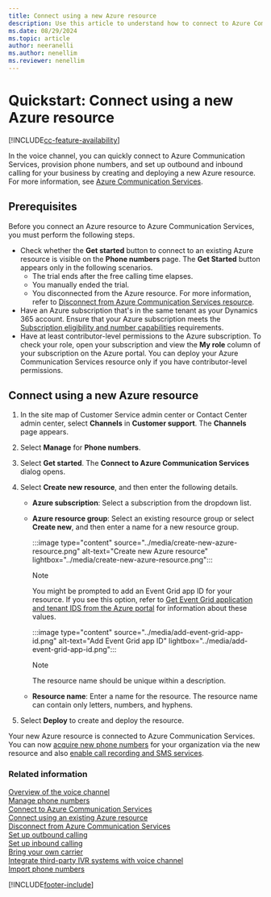 ```yaml
---
title: Connect using a new Azure resource 
description: Use this article to understand how to connect to Azure Communication Services using a new Azure resource in Customer Service admin center.
ms.date: 08/29/2024
ms.topic: article
author: neeranelli
ms.author: nenellim
ms.reviewer: nenellim
---
```

# Quickstart: Connect using a new Azure resource


[!INCLUDE[cc-feature-availability](../../includes/cc-feature-availability.md)]

In the voice channel, you can quickly connect to Azure Communication Services, provision phone numbers, and set up outbound and inbound calling for your business by creating and deploying a new Azure resource. For more information, see [Azure Communication Services](/azure/communication-services/overview).

## Prerequisites

Before you connect an Azure resource to Azure Communication Services, you must perform the following steps.

- Check whether the **Get started** button to connect to an existing Azure resource is visible on the **Phone numbers** page. The **Get Started** button appears only in the following scenarios.
    - The trial ends after the free calling time elapses.
    - You manually ended the trial.
    - You disconnected from the Azure resource. For more information, refer to [Disconnect from Azure Communication Services resource](voice-channel-disconnect-from-acs.md).
- Have an Azure subscription that's in the same tenant as your Dynamics 365 account. Ensure that your Azure subscription meets the [Subscription eligibility and number capabilities](/azure/communication-services/concepts/numbers/sub-eligibility-number-capability) requirements.
- Have at least contributor-level permissions to the Azure subscription. To check your role, open your subscription and view the **My role** column of your subscription on the Azure portal. You can deploy your Azure Communication Services resource only if you have contributor-level permissions.
 
## Connect using a new Azure resource

1. In the site map of Customer Service admin center or Contact Center admin center, select **Channels** in **Customer support**. The **Channels** page appears.

1. Select **Manage** for **Phone numbers**.

1. Select **Get started**. The **Connect to Azure Communication Services** dialog opens.

1. Select **Create new resource**, and then enter the following details.
   - **Azure subscription**: Select a subscription from the dropdown list.
   - **Azure resource group**: Select an existing resource group or select **Create new**, and then enter a name for a new resource group.
  
        :::image type="content" source="../media/create-new-azure-resource.png" alt-text="Create new Azure resource" lightbox="../media/create-new-azure-resource.png":::

        > [!NOTE]
        > You might be prompted to add an Event Grid app ID for your resource. If you see this option, refer to [Get Event Grid application and tenant IDS from the Azure portal](voice-channel-connect-existing-resource.md#get-event-grid-application-and-tenant-ids-from-the-azure-portal) for information about these values.
      
       :::image type="content" source="../media/add-event-grid-app-id.png" alt-text="Add Event Grid app ID" lightbox="../media/add-event-grid-app-id.png":::

       > [!NOTE]
       > The resource name should be unique within a description.
      
   - **Resource name**: Enter a name for the resource. The resource name can contain only letters, numbers, and hyphens.
     
1. Select **Deploy** to create and deploy the resource.

Your new Azure resource is connected to Azure Communication Services. You can now [acquire new phone numbers](voice-channel-manage-phone-numbers.md) for your organization via the new resource and also [enable call recording and SMS services](voice-channel-configure-services.md).

### Related information

[Overview of the voice channel](voice-channel.md)  
[Manage phone numbers](voice-channel-manage-phone-numbers.md)  
[Connect to Azure Communication Services](voice-channel-acs-resource.md)  
[Connect using an existing Azure resource](voice-channel-connect-existing-resource.md)  
[Disconnect from Azure Communication Services](voice-channel-disconnect-from-acs.md)  
[Set up outbound calling](voice-channel-outbound-calling.md)  
[Set up inbound calling](../voice-channel-route-queues.md)  
[Bring your own carrier](voice-channel-bring-your-own-number.md)  
[Integrate third-party IVR systems with voice channel](voice-channel-contextual-transfer-external-ivr.md)   
[Import phone numbers](voice-channel-sync-from-acs.md)  

[!INCLUDE[footer-include](../../includes/footer-banner.md)]
